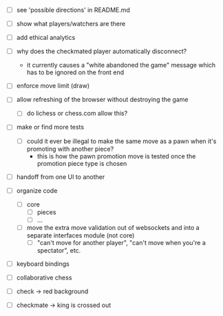 - [ ] see 'possible directions' in README.md
- [ ] show what players/watchers are there
- [ ] add ethical analytics
- [ ] why does the checkmated player automatically disconnect?
  - it currently causes a "white abandoned the game" message which has to be ignored on the front end
- [ ] enforce move limit (draw)
- [ ] allow refreshing of the browser without destroying the game
  - [ ] do lichess or chess.com allow this?
- [ ] make or find more tests
    - [ ] could it ever be illegal to make the same move as a pawn when it's promoting with another piece?
        - this is how the pawn promotion move is tested once the promotion piece type is chosen
- [ ] handoff from one UI to another
- [ ] organize code
  - [ ] core
      - [ ] pieces
      - [ ] ...
  - [ ] move the extra move validation out of websockets and into a separate interfaces module (not core)
    - [ ] "can't move for another player", "can't move when you're a spectator", etc.
- [ ] keyboard bindings
- [ ] collaborative chess
- [ ] check -> red background
- [ ] checkmate -> king is crossed out

